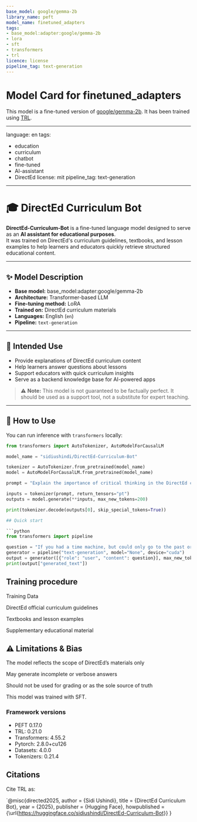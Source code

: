 ```yaml
---
base_model: google/gemma-2b
library_name: peft
model_name: finetuned_adapters
tags:
- base_model:adapter:google/gemma-2b
- lora
- sft
- transformers
- trl
licence: license
pipeline_tag: text-generation
---
```


# Model Card for finetuned_adapters

This model is a fine-tuned version of [google/gemma-2b](https://huggingface.co/google/gemma-2b).
It has been trained using [TRL](https://github.com/huggingface/trl).

---
language: en
tags:
  - education
  - curriculum
  - chatbot
  - fine-tuned
  - AI-assistant
  - DirectEd
license: mit
pipeline_tag: text-generation
---

# 🎓 DirectEd Curriculum Bot

**DirectEd-Curriculum-Bot** is a fine-tuned language model designed to serve as an **AI assistant for educational purposes**.  
It was trained on DirectEd's curriculum guidelines, textbooks, and lesson examples to help learners and educators quickly retrieve structured educational content.

---

## ✨ Model Description
- **Base model:** base_model:adapter:google/gemma-2b
- **Architecture:** Transformer-based LLM
- **Fine-tuning method:** LoRA
- **Trained on:** DirectEd curriculum materials
- **Languages:** English (`en`)
- **Pipeline:** `text-generation`

---

## 🎯 Intended Use
- Provide explanations of DirectEd curriculum content
- Help learners answer questions about lessons
- Support educators with quick curriculum insights
- Serve as a backend knowledge base for AI-powered apps

> ⚠️ **Note:** This model is not guaranteed to be factually perfect. It should be used as a support tool, not a substitute for expert teaching.

---

## 🚀 How to Use

You can run inference with `transformers` locally:

```python
from transformers import AutoTokenizer, AutoModelForCausalLM

model_name = "sidiushindi/DirectEd-Curriculum-Bot"

tokenizer = AutoTokenizer.from_pretrained(model_name)
model = AutoModelForCausalLM.from_pretrained(model_name)

prompt = "Explain the importance of critical thinking in the DirectEd curriculum."

inputs = tokenizer(prompt, return_tensors="pt")
outputs = model.generate(**inputs, max_new_tokens=200)

print(tokenizer.decode(outputs[0], skip_special_tokens=True))

## Quick start

```python
from transformers import pipeline

question = "If you had a time machine, but could only go to the past or the future once and never return, which would you choose and why?"
generator = pipeline("text-generation", model="None", device="cuda")
output = generator([{"role": "user", "content": question}], max_new_tokens=128, return_full_text=False)[0]
print(output["generated_text"])
```

## Training procedure

 Training Data

DirectEd official curriculum guidelines

Textbooks and lesson examples

Supplementary educational material

## ⚠️ Limitations & Bias

The model reflects the scope of DirectEd’s materials only

May generate incomplete or verbose answers

Should not be used for grading or as the sole source of truth


This model was trained with SFT.

### Framework versions

- PEFT 0.17.0
- TRL: 0.21.0
- Transformers: 4.55.2
- Pytorch: 2.8.0+cu126
- Datasets: 4.0.0
- Tokenizers: 0.21.4

## Citations



Cite TRL as:
    
`@misc{directed2025,
  author = {Sidi Ushindi},
  title = {DirectEd Curriculum Bot},
  year = {2025},
  publisher = {Hugging Face},
  howpublished = {\url{https://huggingface.co/sidiushindi/DirectEd-Curriculum-Bot}}
}

```
